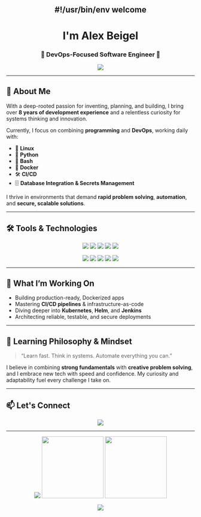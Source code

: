<!-- GitHub Profile README -->

<h2 align="center">#!/usr/bin/env welcome</h2>
<h1 align="center">I'm Alex Beigel</h1>
<h3 align="center">🚀 DevOps-Focused Software Engineer 🚀</h3>

<p align="center">
  <img src="https://readme-typing-svg.herokuapp.com/?lines=Systems+Thinker+⚙️;CI/CD+Enthusiast+🔁;Automation+Architect+🤖;Infinitely+Curious+🧠&center=true&width=500&height=45&font=Fira%20Code&pause=1000&color=30F7A5" />
</p>

---

## 🔧 About Me

With a deep-rooted passion for inventing, planning, and building, I bring over **8 years of development experience** and a relentless curiosity for systems thinking and innovation.  

Currently, I focus on combining **programming** and **DevOps**, working daily with:
- 🐧 **Linux**
- 🐍 **Python**
- 🔧 **Bash**
- 🐳 **Docker**
- 🛠️ **CI/CD**
- 🗄️ **Database Integration & Secrets Management**

I thrive in environments that demand **rapid problem solving**, **automation**, and **secure, scalable solutions**.

---

## 🛠️ Tools & Technologies

<p align="center">
  <a href="https://python.org/"><img src="https://skillicons.dev/icons?i=python" /></a>
  <a href="https://gnu.org/"><img src="https://skillicons.dev/icons?i=bash" /></a>
  <a href="https://java.com/"><img src="https://skillicons.dev/icons?i=java" /></a>
  <a href="https://mysql.com/"><img src="https://skillicons.dev/icons?i=mysql" /></a>
  <a href="https://linux.org/"><img src="https://skillicons.dev/icons?i=linux" /></a>
</p>
<p align="center">
  <a href="https://kubernetes.io/"><img src="https://skillicons.dev/icons?i=kubernetes" /></a>
  <a href="https://docker.com/"><img src="https://skillicons.dev/icons?i=docker" /></a>
  <a href="https://jenkins.io/"><img src="https://skillicons.dev/icons?i=jenkins" /></a>
  <a href="https://git-scm.com/"><img src="https://skillicons.dev/icons?i=git" /></a>
  <a href="https://flutter.dev/"><img src="https://skillicons.dev/icons?i=flutter" /></a>
</p>

---

## 🚧 What I’m Working On

- Building production-ready, Dockerized apps
- Mastering **CI/CD pipelines** & infrastructure-as-code
- Diving deeper into **Kubernetes**, **Helm**, and **Jenkins**
- Architecting reliable, testable, and secure deployments

---

## 🧠 Learning Philosophy & Mindset

> “Learn fast. Think in systems. Automate everything you can.”  

I believe in combining **strong fundamentals** with **creative problem solving**, and I embrace new tech with speed and confidence. My curiosity and adaptability fuel every challenge I take on.

---

## 📫 Let's Connect

<p align="center">
  <a href="https://www.linkedin.com/in/777alex-beigel777/"><img src="https://skillicons.dev/icons?i=linkedin"/></a>
</p>

---

<p align="center">
  <img src="https://github-readme-stats.vercel.app/api/top-langs/?username=chocolateXmas&layout=compact&theme=tokyonight">
  <img src="https://github-readme-stats.vercel.app/api?username=chocolateXmas&show_icons=true&theme=tokyonight&hide_rank=true" height="165">
  <img src="https://github-readme-streak-stats.herokuapp.com?user=chocolateXmas&theme=tokyonight" height="165">
</p>

<p align="center">
  <img src="https://github-readme-activity-graph.vercel.app/graph?username=chocolateXmas&theme=github-compact" />
</p>
